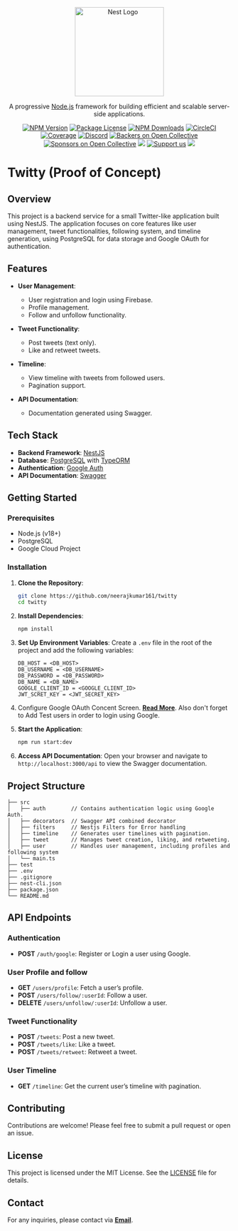 <p align="center">
  <a href="http://nestjs.com/" target="blank"><img src="https://nestjs.com/img/logo-small.svg" width="200" alt="Nest Logo" /></a>
</p>

[circleci-image]: https://img.shields.io/circleci/build/github/nestjs/nest/master?token=abc123def456
[circleci-url]: https://circleci.com/gh/nestjs/nest

  <p align="center">A progressive <a href="http://nodejs.org" target="_blank">Node.js</a> framework for building efficient and scalable server-side applications.</p>
    <p align="center">
<a href="https://www.npmjs.com/~nestjscore" target="_blank"><img src="https://img.shields.io/npm/v/@nestjs/core.svg" alt="NPM Version" /></a>
<a href="https://www.npmjs.com/~nestjscore" target="_blank"><img src="https://img.shields.io/npm/l/@nestjs/core.svg" alt="Package License" /></a>
<a href="https://www.npmjs.com/~nestjscore" target="_blank"><img src="https://img.shields.io/npm/dm/@nestjs/common.svg" alt="NPM Downloads" /></a>
<a href="https://circleci.com/gh/nestjs/nest" target="_blank"><img src="https://img.shields.io/circleci/build/github/nestjs/nest/master" alt="CircleCI" /></a>
<a href="https://coveralls.io/github/nestjs/nest?branch=master" target="_blank"><img src="https://coveralls.io/repos/github/nestjs/nest/badge.svg?branch=master#9" alt="Coverage" /></a>
<a href="https://discord.gg/G7Qnnhy" target="_blank"><img src="https://img.shields.io/badge/discord-online-brightgreen.svg" alt="Discord"/></a>
<a href="https://opencollective.com/nest#backer" target="_blank"><img src="https://opencollective.com/nest/backers/badge.svg" alt="Backers on Open Collective" /></a>
<a href="https://opencollective.com/nest#sponsor" target="_blank"><img src="https://opencollective.com/nest/sponsors/badge.svg" alt="Sponsors on Open Collective" /></a>
  <a href="https://paypal.me/kamilmysliwiec" target="_blank"><img src="https://img.shields.io/badge/Donate-PayPal-ff3f59.svg"/></a>
    <a href="https://opencollective.com/nest#sponsor"  target="_blank"><img src="https://img.shields.io/badge/Support%20us-Open%20Collective-41B883.svg" alt="Support us"></a>
  <a href="https://twitter.com/nestframework" target="_blank"><img src="https://img.shields.io/twitter/follow/nestframework.svg?style=social&label=Follow"></a>
</p>
  <!--[![Backers on Open Collective](https://opencollective.com/nest/backers/badge.svg)](https://opencollective.com/nest#backer)
  [![Sponsors on Open Collective](https://opencollective.com/nest/sponsors/badge.svg)](https://opencollective.com/nest#sponsor)-->

# Twitty (Proof of Concept)

## Overview

This project is a backend service for a small Twitter-like application built using NestJS. The application focuses on core features like user management, tweet functionalities, following system, and timeline generation, using PostgreSQL for data storage and Google OAuth for authentication.

## Features
- **User Management**: 
  - User registration and login using Firebase.
  - Profile management.
  - Follow and unfollow functionality.
  
- **Tweet Functionality**: 
  - Post tweets (text only).
  - Like and retweet tweets.

- **Timeline**: 
  - View timeline with tweets from followed users.
  - Pagination support.

- **API Documentation**: 
  - Documentation generated using Swagger.

## Tech Stack

- **Backend Framework**: [NestJS](https://nestjs.com/)
- **Database**: [PostgreSQL](https://www.postgresql.org/) with [TypeORM](https://typeorm.io/)
- **Authentication**: [Google Auth](https://cloud.google.com/nodejs/docs/reference/google-auth-library/latest)
- **API Documentation**: [Swagger](https://swagger.io/)

## Getting Started

### Prerequisites

- Node.js (v18+)
- PostgreSQL
- Google Cloud Project

### Installation

1. **Clone the Repository**:
   ```bash
   git clone https://github.com/neerajkumar161/twitty
   cd twitty
   ```

2. **Install Dependencies**:
   ```bash
   npm install
   ```

3. **Set Up Environment Variables**:
   Create a `.env` file in the root of the project and add the following variables:

   ```env
   DB_HOST = <DB_HOST>
   DB_USERNAME = <DB_USERNAME>
   DB_PASSWORD = <DB_PASSWORD>
   DB_NAME = <DB_NAME>
   GOOGLE_CLIENT_ID = <GOOGLE_CLIENT_ID>
   JWT_SCRET_KEY = <JWT_SECRET_KEY>
   ```

4. Configure Google OAuth Concent Screen. [**Read More**](https://developers.google.com/workspace/guides/configure-oauth-consent). Also don't forget to Add Test users in order to login using Google.

5. **Start the Application**:
   ```bash
   npm run start:dev
   ```

6. **Access API Documentation**:
   Open your browser and navigate to `http://localhost:3000/api` to view the Swagger documentation.

## Project Structure

```plaintext
├── src
│   ├── auth        // Contains authentication logic using Google Auth.
│   ├── decorators  // Swagger API combined decorator
│   ├── filters     // Nestjs Filters for Error handling
│   ├── timeline    // Generates user timelines with pagination.
│   ├── tweet       // Manages tweet creation, liking, and retweeting.
│   ├── user        // Handles user management, including profiles and following system
│   └── main.ts
├── test
├── .env
├── .gitignore
├── nest-cli.json
├── package.json
└── README.md
```

## API Endpoints

### Authentication

- **POST** `/auth/google`: Register or Login a user using Google.

### User Profile and follow

- **GET** `/users/profile`: Fetch a user’s profile.
- **POST** `/users/follow/:userId`: Follow a user.
- **DELETE** `/users/unfollow/:userId`: Unfollow a user.

### Tweet Functionality

- **POST** `/tweets`: Post a new tweet.
- **POST** `/tweets/like`: Like a tweet.
- **POST** `/tweets/retweet`: Retweet a tweet.

### User Timeline

- **GET** `/timeline`: Get the current user’s timeline with pagination.

## Contributing

Contributions are welcome! Please feel free to submit a pull request or open an issue.

## License

This project is licensed under the MIT License. See the [LICENSE](LICENSE) file for details.

## Contact

For any inquiries, please contact via [**Email**](ennkay161@gmail.com).